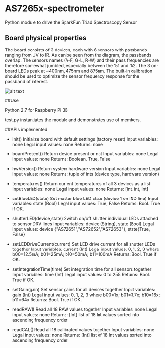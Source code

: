 # AS7265x-spectrometer
Python module to drive the SparkFun Triad Spectroscopy Sensor

## Board physical properties

The board consists of 3 devices, each with 6 sensors with passbands ranging from UV to IR.
As can be seen from the diagram, the passbands overlap. The sensors names (A-F, G-L, R-W) and their pass frequencies are therefore somewhat jumbled, especially between the ’51 and ’52.
The 3 on-board LEDs peak at ~400nm, 475nm and 875nm. The built-in calibration should be used to optimize the sensor frequency response for the passband of interest.

![alt text](https://i.postimg.cc/rmySQ4w2/logos.png)

##Use

Python 2.7 for Raspberry Pi 3B

test.py instantiates the module and demonstrates use of members.

##APIs implemented

- init()
Initialize board with default settings (factory reset)
Input variables: none
Legal input values: none
Returns: none

- boardPresent()
Return device present or not
Input variables: none
Legal input values: none
Returns: Boolean. True, False

- hwVersion()
Return system hardware version
Input variables: none
Legal input values: none
Returns: tuple of ints (device type, hardware version)

- temperatures()
Return current temperatures of all 3 devices as a list
Input variables: none
Legal input values: none
Returns: [int, int, int]

- setBlueLED(state)
Set master blue LED state (device 1 on IND line)
Input variables: state (Bool)
Legal input values: True, False
Returns: Bool. True if OK.

- shutterLED(device,state)
Switch on/off shutter individual LEDs attached to sensor DRV lines
Input variables: device (String), state (Bool)
Legal input values: device {"AS72651","AS72652","AS72653"}, state{True, False}

- setLEDDriveCurrent(current)
Set LED drive current for all shutter LEDs together
Input variables: current (Int)
Legal input values: 0, 1, 2, 3 where b00=12.5mA; b01=25mA; b10=50mA; b11=100mA
Returns: Bool. True if OK.

- setIntegrationTime(time)
Set integration time for all sensors together
Input variables: time (Int)
Legal input values: 0 to 255
Returns: Bool. True if OK.

- setGain(gain)
Set sensor gains for all devices together
Input variables: gain (Int) 
Legal input values:  0, 1, 2, 3 where b00=1x; b01=3.7x; b10=16x; b11=64x
Returns: Bool. True if OK.

- readRAW()
Read all 18 RAW values together
Input variables: none
Legal input values:  none
Returns: [Int] list of 18 Int values sorted into ascending frequency order

- readCAL()
Read all 18 calibrated values together
Input variables: none
Legal input values:  none
Returns: [Int] list of 18 Int values sorted into ascending frequency order
